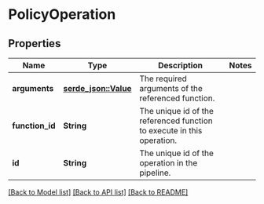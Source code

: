 # PolicyOperation

## Properties

Name | Type | Description | Notes
------------ | ------------- | ------------- | -------------
**arguments** | [**serde_json::Value**](.md) | The required arguments of the referenced function. | 
**function_id** | **String** | The unique id of the referenced function to execute in this operation. | 
**id** | **String** | The unique id of the operation in the pipeline. | 

[[Back to Model list]](../README.md#documentation-for-models) [[Back to API list]](../README.md#documentation-for-api-endpoints) [[Back to README]](../README.md)


